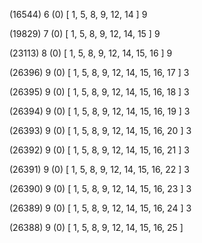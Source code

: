 (16544) 6 (0) [ 1, 5, 8, 9, 12, 14 ] 9 


(19829) 7 (0) [ 1, 5, 8, 9, 12, 14, 15 ] 9 


(23113) 8 (0) [ 1, 5, 8, 9, 12, 14, 15, 16 ] 9 


(26396) 9 (0) [ 1, 5, 8, 9, 12, 14, 15, 16, 17 ] 3 


(26395) 9 (0) [ 1, 5, 8, 9, 12, 14, 15, 16, 18 ] 3 


(26394) 9 (0) [ 1, 5, 8, 9, 12, 14, 15, 16, 19 ] 3 


(26393) 9 (0) [ 1, 5, 8, 9, 12, 14, 15, 16, 20 ] 3 


(26392) 9 (0) [ 1, 5, 8, 9, 12, 14, 15, 16, 21 ] 3 


(26391) 9 (0) [ 1, 5, 8, 9, 12, 14, 15, 16, 22 ] 3 


(26390) 9 (0) [ 1, 5, 8, 9, 12, 14, 15, 16, 23 ] 3 


(26389) 9 (0) [ 1, 5, 8, 9, 12, 14, 15, 16, 24 ] 3 


(26388) 9 (0) [ 1, 5, 8, 9, 12, 14, 15, 16, 25 ]  

